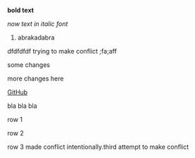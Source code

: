 **bold text**

*now text in italic font*

1. abrakadabra

dfdfdfdf trying to make conflict ;fa;aff

some changes

more changes here

[GitHub](https://github.com/)

bla bla bla

row 1

row 2

row 3 made conflict intentionally.third attempt to make conflict